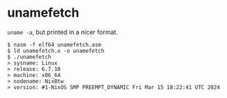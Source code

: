 # unamefetch

`uname -a`, but printed in a nicer format.

```
$ nasm -f elf64 unamefetch.asm
$ ld unamefetch.o -o unamefetch
$ ./unamefetch
> sysname: Linux
> release: 6.7.10
> machine: x86_64
> nodename: NixBtw
> version: #1-NixOS SMP PREEMPT_DYNAMIC Fri Mar 15 18:22:41 UTC 2024
```
